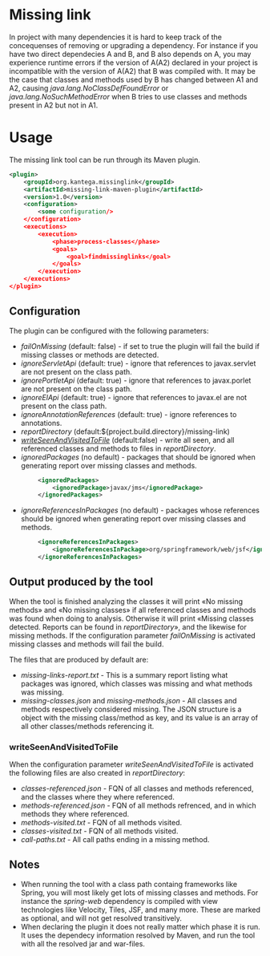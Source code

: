 # Missing link
In project with many dependencies it is hard to keep track of the concequenses of removing or upgrading 
a dependency.
For instance if you have two direct dependecies A and B, and B also depends on A, you may experience runtime 
errors if the version of A(A2) declared in your project is incompatible with the version of A(A2) that B was compiled with. 
It may be the case that classes and methods used by B has changed between A1 and A2, causing 
*java.lang.NoClassDefFoundError* or *java.lang.NoSuchMethodError* when B tries to use classes and methods present in A2
but not in A1.

# Usage
The missing link tool can be run through its Maven plugin. 
```xml
<plugin>
    <groupId>org.kantega.missinglink</groupId>
    <artifactId>missing-link-maven-plugin</artifactId>
    <version>1.0</version>
    <configuration>
        <some configuration/>
    </configuration>
    <executions>
        <execution>
            <phase>process-classes</phase>
            <goals>
                <goal>findmissinglinks</goal>
            </goals>
        </execution>
    </executions>
</plugin>
```

## Configuration
The plugin can be configured with the following parameters:
* *failOnMissing* (default: false) - if set to true the plugin will fail the build if missing classes or methods are detected.
* *ignoreServletApi* (default: true) - ignore that references to javax.servlet are not present on the class path.
* *ignorePortletApi* (default: true) - ignore that references to javax.porlet are not present on the class path.
* *ignoreElApi* (default: true) - ignore that references to javax.el are not present on the class path.
* *ignoreAnnotationReferences* (default: true) - ignore references to annotations.
* *reportDirectory* (default:${project.build.directory}/missing-link)
* [*writeSeenAndVisitedToFile*](#writeseenandvisitedtofile) (default:false) - write all seen, and all referenced classes and methods to files in *reportDirectory*. 
* *ignoredPackages* (no default) - packages that should be ignored when generating report over missing classes and methods.
```xml
        <ignoredPackages>
            <ignoredPackage>javax/jms</ignoredPackage>
        </ignoredPackages>
```
* *ignoreReferencesInPackages* (no default) - packages whose references should be ignored when generating report over missing classes and methods.
```xml
        <ignoreReferencesInPackages>
            <ignoreReferencesInPackage>org/springframework/web/jsf</ignoreReferencesInPackage>
        </ignoreReferencesInPackages>
```

## Output produced by the tool
When the tool is finished analyzing the classes it will print «No missing methods» and «No missing classes» if all referenced classes and methods 
was found when doing to analysis.
Otherwise it will print «Missing classes detected. Reports can be found in *reportDirectory*», and the likewise for missing methods. 
If the configuration parameter *failOnMissing* is activated missing classes and methods will fail the build.

The files that are produced by default are:
* *missing-links-report.txt* - This is a summary report listing what packages was ignored, 
which classes was missing and what methods was missing.
* *missing-classes.json* and *missing-methods.json* - All classes and methods respectively considered missing. The JSON structure 
is a object with the missing class/method as key, and its value is an array of all other classes/methods referencing it.

### writeSeenAndVisitedToFile
When the configuration parameter *writeSeenAndVisitedToFile* is activated the following files are also created in *reportDirectory*: 
* *classes-referenced.json* - FQN of all classes and methods referenced, and the classes where they where referenced.
* *methods-referenced.json* - FQN of all methods refrenced, and in which methods they where referenced.
* *methods-visited.txt* - FQN of all methods visited.
* *classes-visited.txt* - FQN of all methods visited.
* *call-paths.txt* - All call paths ending in a missing method.
  
## Notes
* When running the tool with a class path containg frameworks like Spring, you will most likely get lots of missing classes and methods. 
For instance the *spring-web* dependency is compiled with view technologies like Velocity, Tiles, JSF, and many more. These are marked as optional, 
and will not get resolved transitively. 
* When declaring the plugin it does not really matter which phase it is run. It uses the dependecy information resolved by 
Maven, and run the tool with all the resolved jar and war-files.

